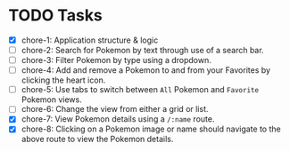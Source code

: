 # TODO Tasks

- [x] chore-1: Application structure & logic
- [ ] chore-2: Search for Pokemon by text through use of a search bar.
- [ ] chore-3: Filter Pokemon by type using a dropdown.
- [ ] chore-4: Add and remove a Pokemon to and from your Favorites by clicking the heart icon.
- [ ] chore-5: Use tabs to switch between `All` Pokemon and `Favorite` Pokemon views.
- [ ] chore-6: Change the view from either a grid or list.
- [x] chore-7: View Pokemon details using a `/:name` route.
- [x] chore-8: Clicking on a Pokemon image or name should navigate to the above route to view the Pokemon details.
